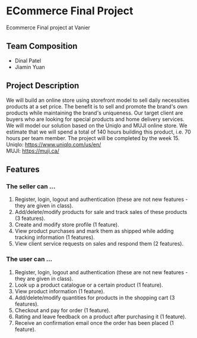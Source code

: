 # ECommerce Final Project
Ecommerce Final project at Vanier

## Team Composition
* Dinal Patel
* Jiamin Yuan

## Project Description
We will build an online store using storefront model to sell daily necessities products at a set price. The benefit is to sell and promote the brand's own products while maintaining the brand's uniqueness. Our target client are buyers who are looking for special products and home delivery services. We will model our solution based on the Uniqlo and MUJI online store. We estimate that we will spend a total of 140 hours building this product, i.e. 70 hours per team member. The project will be completed by the week 15. 
<br>
Uniqlo: https://www.uniqlo.com/us/en/
<br>
MUJI: https://muji.ca/

## Features
### The seller can ...
1. Register, login, logout and authentication (these are not new features - they are given in class).
2. Add/delete/modify products for sale and track sales of these products (3 features).
3. Create and modify store profile (1 feature).
4. View product purchases and mark them as shipped while adding tracking information (1 features).
5. View client service requests on sales and respond them (2 features).

### The user can ...
1. Register, login, logout and authentication (these are not new features - they are given in class).
2. Look up a product catalogue or a certain product (1 feature).
3. View product information (1 feature).
4. Add/delete/modify quantities for products in the shopping cart (3 features).
5. Checkout and pay for order (1 feature).
6. Rating and leave feedback on a product after purchasing it (1 feature).
7. Receive an confirmation email once the order has been placed (1 feature).
